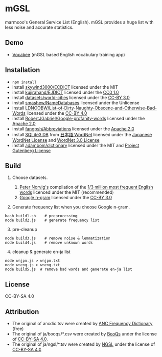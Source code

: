 # mGSL
marmooo's General Service List (English).
mGSL provides a huge list with less noise and accurate statistics.

## Demo
- [Vocabee](https://marmooo.github.io/vocabee/) (mGSL based English vocabulary training app)

## Installation
- ```npm install```
- install [skywind3000/ECDICT](https://github.com/skywind3000/ECDICT) licensed under the MIT
- install [kujirahand/EJDICT](https://github.com/kujirahand/EJDict) licensed under the [CC0 1.0](https://creativecommons.org/publicdomain/zero/1.0/)
- install [datasets/world-cities](https://github.com/datasets/world-cities) licensed under the [CC-BY 3.0](http://creativecommons.org/licenses/by/3.0/)
- install [smashew/NameDatabases](https://github.com/smashew/NameDatabases) licensed under the Unlicense
- install [LDNOOBW/List-of-Dirty-Naughty-Obscene-and-Otherwise-Bad-Words](https://github.com/LDNOOBW/List-of-Dirty-Naughty-Obscene-and-Otherwise-Bad-Words) licensed under the [CC-BY 4.0](https://creativecommons.org/licenses/by/4.0/)
- install [RobertJGabriel/Google-profanity-words](https://github.com/RobertJGabriel/Google-profanity-words) licensed under the [Apache 2.0](https://www.apache.org/licenses/LICENSE-2.0.txt)
- install [fangpsh/Abbreviations](https://github.com/fangpsh/Abbreviations) licensed under the [Apache 2.0](https://www.apache.org/licenses/LICENSE-2.0.txt)
- install [SQLite3 DB](http://compling.hss.ntu.edu.sg/wnja/data/1.1/wnjpn.db.gz) from [日本語 WordNet](http://compling.hss.ntu.edu.sg/wnja/) licensed under the [Japanese WordNet License](http://compling.hss.ntu.edu.sg/wnja/license.txt) and [WordNet 3.0 License](https://wordnet.princeton.edu/license-and-commercial-use)
- install [adambom/dictionary](https://github.com/adambom/dictionary) licensed under the MIT and  [Project Gutenberg License](http://www.gutenberg.org/policy/license.html)

## Build
1. Choose datasets.
   1. [Peter Norvig's](http://norvig.com/ngrams/) compilation of the [1/3 million most frequent English words](http://norvig.com/ngrams/count_1w.txt) licenced under the MIT (recommended)
   2. [Google n-gram](http://storage.googleapis.com/books/ngrams/books/datasetsv2.html) licensed under the [CC-BY 3.0](https://creativecommons.org/licenses/by/3.0/)

2. Generate frequency list when you choose Google n-gram.
```
bash build1.sh    # preprocessing
node build2.js    # generate frequency list
```

3. pre-cleanup
```
node build3.js    # remove noise & lemmatization
node build4.js    # remove unknown words
```

4. cleanup & generate en-ja list
```
node wnjpn.js > wnjpn.txt
node wneng.js > wneng.txt
node build5.js  # remove bad words and generate en-ja list
```

## License
CC-BY-SA 4.0

## Attribution
- The original of ancdic.tsv were created by [ANC Frequency Dictionary](http://www.jamsystem.com/ancdic/) (free)
- The original of ja/booqs/*.csv were created by [BooQs](https://note.com/kawanjin01/n/na861d9264699) under the license of [CC-BY-SA 4.0](https://creativecommons.org/licenses/by-sa/4.0/).
- The original of ja/ngsl/*.tsv were created by [NGSL](http://www.newgeneralservicelist.org/) under the license of [CC-BY-SA 4.0](http://creativecommons.org/licenses/by-sa/4.0/).
